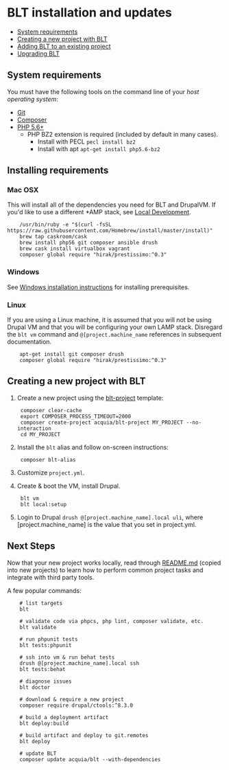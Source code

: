 # BLT installation and updates

* [System requirements](#system-requirements)
* [Creating a new project with BLT](#creating-a-new-project-with-blt)
* [Adding BLT to an existing project](adding-blt.md)
* [Upgrading BLT](upgrading-blt.md)

## System requirements

You must have the following tools on the command line of your *host operating system*:

* [Git](https://git-scm.com/)
* [Composer](https://getcomposer.org/download/)
* [PHP 5.6+](http://php.net/manual/en/install.php)
    * PHP BZ2 extension is required (included by default in many cases).
        * Install with PECL `pecl install bz2`
        * Install with apt `apt-get install php5.6-bz2`

## Installing requirements

### Mac OSX

This will install all of the dependencies you need for BLT and DrupalVM. If you'd like to use a different \*AMP stack, see [Local Development](readme/local-development.md).

        /usr/bin/ruby -e "$(curl -fsSL https://raw.githubusercontent.com/Homebrew/install/master/install)"
        brew tap caskroom/cask
        brew install php56 git composer ansible drush
        brew cask install virtualbox vagrant
        composer global require "hirak/prestissimo:^0.3"

### Windows

See [Windows installation instructions]() for installing prerequisites. 

### Linux

If you are using a Linux machine, it is assumed that you will not be using Drupal VM and that you will be configuring your own LAMP stack. Disregard the `blt vm` command and `@[project.machine_name` references in subsequent documentation.

        apt-get install git composer drush
        composer global require "hirak/prestissimo:^0.3"

## Creating a new project with BLT

1. Create a new project using the [blt-project](https://github.com/acquia/blt-project) template:

        composer clear-cache
        export COMPOSER_PROCESS_TIMEOUT=2000
        composer create-project acquia/blt-project MY_PROJECT --no-interaction
        cd MY_PROJECT

1. Install the `blt` alias and follow on-screen instructions:

        composer blt-alias

1. Customize `project.yml`.
1. Create & boot the VM, install Drupal. 

        blt vm
        blt local:setup

1. Login to Drupal `drush @[project.machine_name].local uli`, where [project.machine_name] is the value that you set in project.yml.

## Next Steps

Now that your new project works locally, read through [README.md](https://github.com/acquia/blt/blob/8.x/template/README.md) (copied into new projects) to learn how to perform common project tasks and integrate with third party tools.

A few popular commands:

        # list targets
        blt
        
        # validate code via phpcs, php lint, composer validate, etc.
        blt validate
        
        # run phpunit tests
        blt tests:phpunit
        
        # ssh into vm & run behat tests
        drush @[project.machine_name].local ssh
        blt tests:behat
        
        # diagnose issues
        blt doctor
        
        # download & require a new project
        composer require drupal/ctools:^8.3.0
        
        # build a deployment artifact
        blt deploy:build
        
        # build artifact and deploy to git.remotes
        blt deploy
        
        # update BLT
        composer update acquia/blt --with-dependencies
